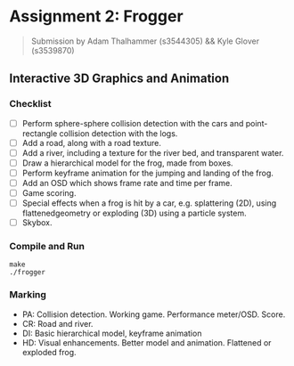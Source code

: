 Assignment 2: Frogger
=====================

> Submission by Adam Thalhammer (s3544305) && Kyle Glover (s3539870)

Interactive 3D Graphics and Animation
-------------------------------------

### Checklist
- [ ] Perform sphere-sphere collision detection with the cars and point-rectangle collision detection with the logs.
- [ ] Add a road, along with a road texture.
- [ ] Add a river, including a texture for the river bed, and transparent water.
- [ ] Draw a hierarchical model for the frog, made from boxes.
- [ ] Perform keyframe animation for the jumping and landing of the frog.
- [ ] Add an OSD which shows frame rate and time per frame.
- [ ] Game scoring.
- [ ] Special effects when a frog is hit by a car, e.g. splattering (2D), using flattenedgeometry or exploding (3D) using a particle system.
- [ ] Skybox.

### Compile and Run
    make
    ./frogger

### Marking
* PA: Collision detection. Working game. Performance meter/OSD. Score.
* CR: Road and river.
* DI: Basic hierarchical model, keyframe animation
* HD: Visual enhancements. Better model and animation. Flattened or exploded frog.
